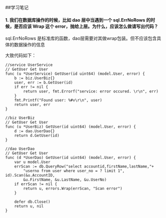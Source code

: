 ##学习笔记

#### 1. 我们在数据库操作的时候，比如 dao 层中当遇到一个 sql.ErrNoRows 的时候，是否应该 Wrap 这个 error，抛给上层。为什么，应该怎么做请写出代码？

sql.ErrNoRows 是标准库的函数，dao层需要对其做wrap包装。但不应该包含具体的数据操作的信息 

大致代码如下：


```
//service UserService
// GetUser Get User
func (u *UserService) GetUser(id uint64) (model.User, error) {
	b := biz.UserBiz{}
	user, err := b.GetUser(id)
	if err != nil {
		return user, fmt.Errorf("service: error occured. \r\n", err)
	}
	fmt.Printf("Found user: %#v\r\n", user)
	return user, err
}

//biz UserBiz
// GetUser Get User
func (u *UserBiz) GetUser(id uint64) (model.User, error) {
	d := dao.UserDao{}
	return d.GetUser(id)
}

//dao UserDao
// GetUser Get User
func (d *UserDao) GetUser(id uint64) (model.User, error) {
	var u model.User
	errScan := db.QueryRow("select accountid,firstName,lastName,"+
		"userno from user where user_no = ? limit 1", id).Scan(&u.AccountID,
		&u.FirstName, &u.LastName, &u.UserNo)
	if errScan != nil {
		return u, errors.Wrap(errScan, "Scan error")
	}

	defer db.Close()
	return u, nil
}

```
